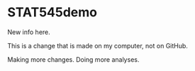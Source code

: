 # STAT545demo

New info here.

This is a change that is made on my computer, not on GitHub.

Making more changes. Doing more analyses.